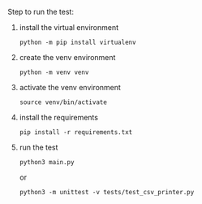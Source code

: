 Step to run the test:
1. install the virtual environment

    ```
   python -m pip install virtualenv 
    ```
2. create the venv environment

    ```
   python -m venv venv
    ```
3. activate the venv environment

    ```
   source venv/bin/activate 
    ```
4. install the requirements

    ```
   pip install -r requirements.txt  
    ```
5. run the test

    ```
   python3 main.py
    ```
    or
    ```
   python3 -m unittest -v tests/test_csv_printer.py   
    ```